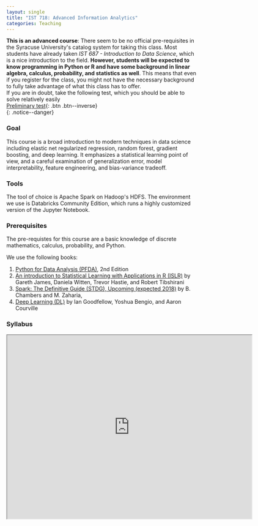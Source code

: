 ```yaml
---
layout: single
title: "IST 718: Advanced Information Analytics"
categories: Teaching
---
```


__This is an advanced course__: There seem to be no official pre-requisites
 in the Syracuse University's catalog system for taking this class. 
Most students have already taken _IST 687 - Introduction to Data Science_, 
which is a nice introduction to the field. __However, students will be
expected to know programming in Python or R and have
some background in linear algebra, calculus, probability, and statistics as well__. This means
that even if you register for the class, you might not have the necessary
background to fully take advantage of what this class has to offer.  
If you are in doubt, take the following test, which you should be able to solve relatively
easily  
[<i class="far fa-file-pdf"></i> Preliminary test](/assets/pdf/preliminary_test_ist718.pdf){: .btn .btn--inverse}  
{: .notice--danger}



### Goal 

This course is a broad introduction to modern techniques in data science including elastic net regularized regression, random forest, gradient boosting, and deep learning. It emphasizes a statistical learning point of view, and a careful examination of generalization error, model interpretability, feature engineering, and bias-variance tradeoff.

### Tools

The tool of choice is Apache Spark on Hadoop's HDFS. The environment we use is Databricks Community Edition, which runs a highly customized version of the Jupyter Notebook.  

### Prerequisites

The pre-requistes for this course are a basic knowledge of discrete mathematics, calculus, probability, and Python.

We use the following books:

1. [Python for Data Analysis (PFDA)](https://github.com/wesm/pydata-book), 2nd Edition
1. [An introduction to Statistical Learning with Applications in R (ISLR)](http://www-bcf.usc.edu/~gareth/ISL/ISLR%20Sixth%20Printing.pdf) by Gareth James, Daniela Witten, Trevor Hastie, and Robert Tibshirani
1. [Spark: The Definitive Guide (STDG), Upcoming (expected 2018)](http://go.databricks.com/definitive-guide-apache-spark) by B. Chambers and M. Zaharia,
1. [Deep Learning (DL)](http://www.deeplearningbook.org/) by Ian Goodfellow, Yoshua Bengio, and Aaron Courville


### Syllabus

<iframe src="https://drive.google.com/file/d/1q-ibQUpdTxZQOUAU4bhn-F1BuXS3BXvS/preview" width="640" height="480"></iframe>
